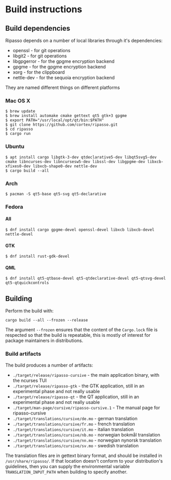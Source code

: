 # Build instructions

## Build dependencies

Ripasso depends on a number of local libraries through it's dependencies:

 * openssl - for git operations
 * libgit2 - for git operations
 * libgpgerror - for the gpgme encryption backend
 * gpgme - for the gpgme encryption backend
 * xorg - for the clippboard
 * nettle-dev - for the sequoia encryption backend

They are named different things on different platforms

### Mac OS X

```
$ brew update
$ brew install automake cmake gettext qt5 gtk+3 gpgme
$ export PATH="/usr/local/opt/qt/bin:$PATH"
$ git clone https://github.com/cortex/ripasso.git
$ cd ripasso
$ cargo run
```

### Ubuntu
```
$ apt install cargo libgtk-3-dev qtdeclarative5-dev libqt5svg5-dev cmake libncurses-dev libncursesw5-dev libssl-dev libgpgme-dev libxcb-xfixes0-dev libxcb-shape0-dev nettle-dev
$ cargo build --all
```

### Arch
```
$ pacman -S qt5-base qt5-svg qt5-declarative
```
### Fedora
#### All
```
$ dnf install cargo gpgme-devel openssl-devel libxcb libxcb-devel nettle-devel
```
#### GTK
```
$ dnf install rust-gdk-devel
```
#### QML
```
$ dnf install qt5-qtbase-devel qt5-qtdeclarative-devel qt5-qtsvg-devel qt5-qtquickcontrols
```
## Building

Perform the build with:
```
cargo build --all --frozen --release
```
The argument `--frozen` ensures that the content of the `Cargo.lock` file is respected so that the build is repeatable,
this is mostly of interest for package maintainers in distributions.

### Build artifacts

The build produces a number of artifacts:
 * `./target/release/ripasso-cursive` - the main application binary, with the ncurses TUI
 * `./target/release/ripasso-gtk` - the GTK application, still in an experimental phase and not really usable
 * `./target/release/ripasso-qt` - the QT application, still in an experimental phase and not really usable
 * `./target/man-page/cursive/ripasso-cursive.1` - The manual page for ripasso-cursive
 * `./target/translations/cursive/de.mo` - german translation
 * `./target/translations/cursive/fr.mo` - french translation
 * `./target/translations/cursive/it.mo` - italian translation
 * `./target/translations/cursive/nb.mo` - norwegian bokmål translation
 * `./target/translations/cursive/nn.mo` - norwegian nynorsk translation
 * `./target/translations/cursive/sv.mo` - swedish translation

The translation files are in gettext binary format, and should be installed in `/usr/share/ripasso/`. If that location doesn't
conform to your distribution's guidelines, then you can supply the environmental variable `TRANSLATION_INPUT_PATH` when building to specify another.
